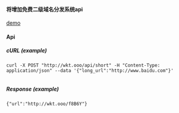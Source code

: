 #### 将增加免费二级域名分发系统api

[demo](http://wkt.ooo)


#### Api

##### cURL (example)

```
curl -X POST "http://wkt.ooo/api/short" -H "Content-Type: application/json" --data '{"long_url":"http://www.baidu.com"}'       
    
```
##### Response (example)

```
{"url":"http://wkt.ooo/f8B6Y"}
```

